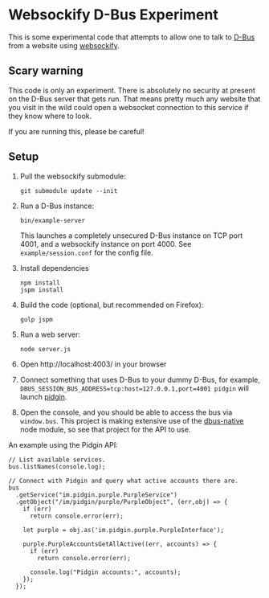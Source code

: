 Websockify D-Bus Experiment
===========================

This is some experimental code that attempts to allow one to talk to
[D-Bus][4] from a website using [websockify][1].

Scary warning
-------------

This code is only an experiment.  There is absolutely no security at
present on the D-Bus server that gets run.  That means pretty much any
website that you visit in the wild could open a websocket connection
to this service if they know where to look.

If you are running this, please be careful!


Setup
-----

1. Pull the websockify submodule:

   ~~~
   git submodule update --init
   ~~~

2. Run a D-Bus instance:

   ~~~
   bin/example-server
   ~~~
   
   This launches a completely unsecured D-Bus instance on TCP port
   4001, and a websockify instance on port 4000.  See
   `example/session.conf` for the config file.

3. Install dependencies

   ~~~
   npm install
   jspm install
   ~~~

3. Build the code (optional, but recommended on Firefox):

   ~~~
   gulp jspm
   ~~~

4. Run a web server:

   ~~~
   node server.js
   ~~~

5. Open http://localhost:4003/ in your browser

6. Connect something that uses D-Bus to your dummy D-Bus, for example,
   `DBUS_SESSION_BUS_ADDRESS=tcp:host=127.0.0.1,port=4001 pidgin` will
   launch [pidgin][2].

6. Open the console, and you should be able to access the bus via
   `window.bus`.  This project is making extensive use of the
   [dbus-native][3] node module, so see that project for the API to use.
   
An example using the Pidgin API:
   
~~~
// List available services.
bus.listNames(console.log);

// Connect with Pidgin and query what active accounts there are.
bus
  .getService("im.pidgin.purple.PurpleService")
  .getObject("/im/pidgin/purple/PurpleObject", (err,obj) => {
    if (err)
      return console.error(err);
    
    let purple = obj.as('im.pidgin.purple.PurpleInterface');

    purple.PurpleAccountsGetAllActive((err, accounts) => {
      if (err)
        return console.error(err);
      
      console.log("Pidgin accounts:", accounts);
    });
  });
~~~

[1]: https://github.com/kanaka/websockify
[2]: https://developer.pidgin.im/wiki/DbusHowto
[3]: https://github.com/sidorares/node-dbus
[4]: https://dbus.freedesktop.org/
